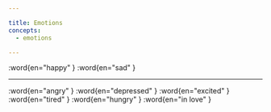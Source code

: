 ```yaml
---

title: Emotions
concepts:
  - emotions

---
```


:word{en="happy" }
:word{en="sad" }

--------------------------------------------------

:word{en="angry" }
:word{en="depressed" }
:word{en="excited" }
:word{en="tired" }
:word{en="hungry" }
:word{en="in love" }
